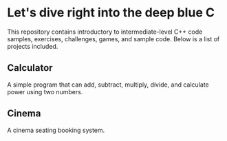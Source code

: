 # Let's dive right into the deep blue C
This repository contains introductory to intermediate-level C++ code samples, exercises, challenges, games, and sample code. Below is a list of projects included.

## Calculator
A simple program that can add, subtract, multiply, divide, and calculate power using two numbers.

## Cinema
A cinema seating booking system.
